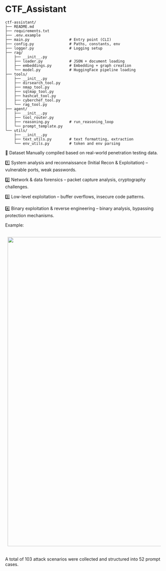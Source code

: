 # CTF_Assistant

```
ctf-assistant/
├── README.md
├── requirements.txt
├── .env.example
├── main.py                  # Entry point (CLI)
├── config.py                # Paths, constants, env
├── logger.py                # Logging setup
├── rag/
│   ├── __init__.py
│   ├── loader.py            # JSON + document loading
│   ├── embeddings.py        # Embedding + graph creation
│   └── model.py             # HuggingFace pipeline loading
├── tools/
│   ├── __init__.py
│   ├── dirsearch_tool.py
│   ├── nmap_tool.py
│   ├── sqlmap_tool.py
│   ├── hashcat_tool.py
│   ├── cyberchef_tool.py
│   └── rag_tool.py
├── agent/
│   ├── __init__.py
│   ├── tool_router.py
│   ├── reasoning.py         # run_reasoning_loop
│   └── prompt_template.py
└── utils/
    ├── __init__.py
    ├── text_utils.py        # text formatting, extraction
    └── env_utils.py         # token and env parsing
```
💾 Dataset
Manually compiled based on real-world penetration testing data.

1️⃣ System analysis and reconnaissance (Initial Recon & Exploitation) – vulnerable ports, weak passwords.

2️⃣ Network & data forensics – packet capture analysis, cryptography challenges.

3️⃣ Low-level exploitation – buffer overflows, insecure code patterns.

4️⃣ Binary exploitation & reverse engineering – binary analysis, bypassing protection mechanisms.

Example:

<pre> <div id="header" align="center"> <img src=dataset_ex.png width="1000"/> </div> </pre>
A total of 103 attack scenarios were collected and structured into 52 prompt cases.







